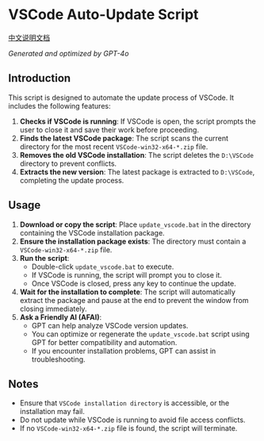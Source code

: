 # VSCode Auto-Update Script

[中文说明文档](https://github.com/whitejoce/update_vscode/edit/main/README_CN.md)

*Generated and optimized by GPT-4o*

## Introduction
This script is designed to automate the update process of VSCode. It includes the following features:

1. **Checks if VSCode is running**: If VSCode is open, the script prompts the user to close it and save their work before proceeding.
2. **Finds the latest VSCode package**: The script scans the current directory for the most recent `VSCode-win32-x64-*.zip` file.
3. **Removes the old VSCode installation**: The script deletes the `D:\VSCode` directory to prevent conflicts.
4. **Extracts the new version**: The latest package is extracted to `D:\VSCode`, completing the update process.

## Usage

1. **Download or copy the script**: Place `update_vscode.bat` in the directory containing the VSCode installation package.
2. **Ensure the installation package exists**: The directory must contain a `VSCode-win32-x64-*.zip` file.
3. **Run the script**:
   - Double-click `update_vscode.bat` to execute.
   - If VSCode is running, the script will prompt you to close it.
   - Once VSCode is closed, press any key to continue the update.
4. **Wait for the installation to complete**: The script will automatically extract the package and pause at the end to prevent the window from closing immediately.
5. **Ask a Friendly AI (AFAI)**:
   - GPT can help analyze VSCode version updates.
   - You can optimize or regenerate the `update_vscode.bat` script using GPT for better compatibility and automation.
   - If you encounter installation problems, GPT can assist in troubleshooting.

## Notes
- Ensure that `VSCode installation directory` is accessible, or the installation may fail.
- Do not update while VSCode is running to avoid file access conflicts.
- If no `VSCode-win32-x64-*.zip` file is found, the script will terminate.



